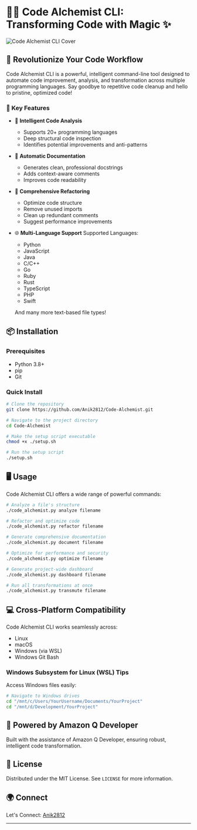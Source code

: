 # 🧙‍♂️ Code Alchemist CLI: Transforming Code with Magic ✨

![Code Alchemist CLI Cover](https://github.com/user-attachments/assets/9983521b-91e1-4fb8-95d2-f2a33cf288ff)


## 🚀 Revolutionize Your Code Workflow

Code Alchemist CLI is a powerful, intelligent command-line tool designed to automate code improvement, analysis, and transformation across multiple programming languages. Say goodbye to repetitive code cleanup and hello to pristine, optimized code!

### 🌟 Key Features

- 🧠 **Intelligent Code Analysis**
  - Supports 20+ programming languages
  - Deep structural code inspection
  - Identifies potential improvements and anti-patterns

- 📝 **Automatic Documentation**
  - Generates clean, professional docstrings
  - Adds context-aware comments
  - Improves code readability

- 🔧 **Comprehensive Refactoring**
  - Optimize code structure
  - Remove unused imports
  - Clean up redundant comments
  - Suggest performance improvements

- 🌐 **Multi-Language Support**
  Supported Languages:
  - Python
  - JavaScript
  - Java
  - C/C++
  - Go
  - Ruby
  - Rust
  - TypeScript
  - PHP
  - Swift
  
  And many more text-based file types!

## 📦 Installation

### Prerequisites
- Python 3.8+
- pip
- Git

### Quick Install

```bash
# Clone the repository
git clone https://github.com/Anik2812/Code-Alchemist.git

# Navigate to the project directory
cd Code-Alchemist

# Make the setup script executable
chmod +x ./setup.sh

# Run the setup script
./setup.sh
```

## 🖥️ Usage

Code Alchemist CLI offers a wide range of powerful commands:

```bash
# Analyze a file's structure
./code_alchemist.py analyze filename

# Refactor and optimize code
./code_alchemist.py refactor filename

# Generate comprehensive documentation
./code_alchemist.py document filename

# Optimize for performance and security
./code_alchemist.py optimize filename

# Generate project-wide dashboard
./code_alchemist.py dashboard filename

# Run all transformations at once
./code_alchemist.py transmute filename
```

## 💻 Cross-Platform Compatibility

Code Alchemist CLI works seamlessly across:
- Linux
- macOS
- Windows (via WSL)
- Windows Git Bash

### Windows Subsystem for Linux (WSL) Tips

Access Windows files easily:
```bash
# Navigate to Windows drives
cd "/mnt/c/Users/YourUsername/Documents/YourProject"
cd "/mnt/d/Development/YourProject"
```

## 🤖 Powered by Amazon Q Developer

Built with the assistance of Amazon Q Developer, ensuring robust, intelligent code transformation.


## 📄 License

Distributed under the MIT License. See `LICENSE` for more information.

## 🌍 Connect

Let's Connect: [Anik2812](https://anik2812.netlify.app/)

---
